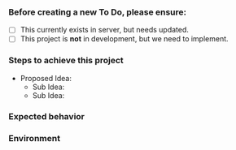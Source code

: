 
<!-- Welcome to the To Do List! -->

### Before creating a new To Do, please ensure: <!--Do not mark these boxes, Admin will check accordingly on submission-->
- [ ] This currently exists in server, but needs updated.
- [ ] This project is **not** in development, but we need to implement.

### Steps to achieve this project

- Proposed Idea: <!--Main Idea to implement-->
  - Sub Idea: <!--Details on how to achieve project-->
  - Sub Idea: <!--Details on how to achieve project-->

### Expected behavior
<!-- Tell us what should happen -->


### Environment
<!-- Where will this project be located in correlation to map. -->